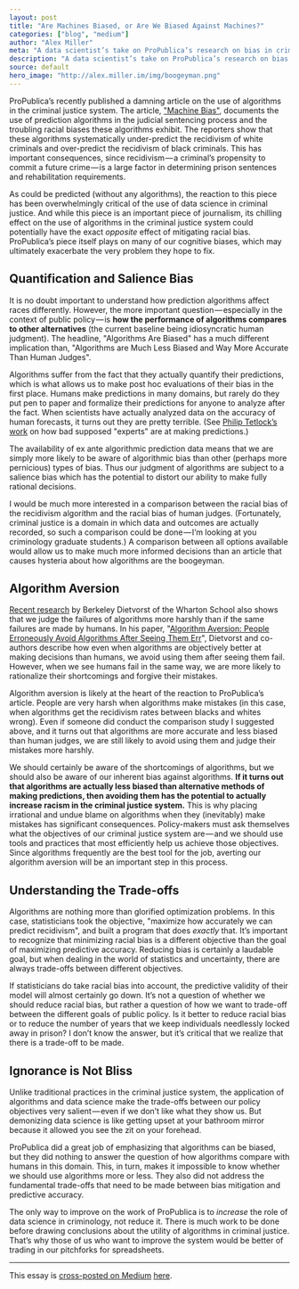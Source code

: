 ```yaml
---
layout: post
title: "Are Machines Biased, or Are We Biased Against Machines?"
categories: ["blog", "medium"]
author: "Alex Miller"
meta: "A data scientist’s take on ProPublica’s research on bias in crime prediction algorithms."
description: "A data scientist’s take on ProPublica’s research on bias in crime prediction algorithms."
source: default
hero_image: "http://alex.miller.im/img/boogeyman.png"
---
```


ProPublica’s recently published a damning article on the use of algorithms in the criminal justice system. The article, ["Machine Bias"](https://www.propublica.org/article/machine-bias-risk-assessments-in-criminal-sentencing), documents the use of prediction algorithms in the judicial sentencing process and the troubling racial biases these algorithms exhibit. The reporters show that these algorithms systematically under-predict the recidivism of white criminals and over-predict the recidivism of black criminals. This has important consequences, since recidivism — a criminal’s propensity to commit a future crime — is a large factor in determining prison sentences and rehabilitation requirements.

As could be predicted (without any algorithms), the reaction to this piece has been overwhelmingly critical of the use of data science in criminal justice. And while this piece is an important piece of journalism, its chilling effect on the use of algorithms in the criminal justice system could potentially have the exact *opposite* effect of mitigating racial bias. ProPublica’s piece itself plays on many of our cognitive biases, which may ultimately exacerbate the very problem they hope to fix.

## Quantification and Salience Bias

It is no doubt important to understand how prediction algorithms affect races differently. However, the more important question — especially in the context of public policy — is **how the performance of algorithms compares to other alternatives** (the current baseline being idiosyncratic human judgment). The headline, "Algorithms Are Biased" has a much different implication than, "Algorithms are Much Less Biased and Way More Accurate Than Human Judges".

Algorithms suffer from the fact that they actually quantify their predictions, which is what allows us to make post hoc evaluations of their bias in the first place. Humans make predictions in many domains, but rarely do they put pen to paper and formalize their predictions for anyone to analyze after the fact. When scientists have actually analyzed data on the accuracy of human forecasts, it turns out they are pretty terrible. (See [Philip Tetlock’s work](http://www.amazon.com/Superforecasting-Science-Prediction-Philip-Tetlock/dp/0804136696) on how bad supposed "experts" are at making predictions.)


The availability of ex ante algorithmic prediction data means that we are simply more likely to be aware of algorithmic bias than other (perhaps more pernicious) types of bias. Thus our judgment of algorithms are subject to a salience bias which has the potential to distort our ability to make fully rational decisions.

I would be much more interested in a comparison between the racial bias of the recidivism algorithm and the racial bias of human judges. (Fortunately, criminal justice is a domain in which data and outcomes are actually recorded, so such a comparison could be done — I’m looking at you criminology graduate students.) A comparison between all options available would allow us to make much more informed decisions than an article that causes hysteria about how algorithms are the boogeyman.

## Algorithm Aversion

[Recent research](https://hbr.org/2015/02/heres-why-people-trust-human-judgment-over-algorithms) by Berkeley Dietvorst of the Wharton School also shows that we judge the failures of algorithms more harshly than if the same failures are made by humans. In his paper, "[Algorithm Aversion: People Erroneously Avoid Algorithms After Seeing Them Err](https://marketing.wharton.upenn.edu/mktg/assets/File/Dietvorst%20Simmons%20&%20Massey%202014.pdf)", Dietvorst and co-authors describe how even when algorithms are objectively better at making decisions than humans, we avoid using them after seeing them fail. However, when we see humans fail in the same way, we are more likely to rationalize their shortcomings and forgive their mistakes.

Algorithm aversion is likely at the heart of the reaction to ProPublica’s article. People are very harsh when algorithms make mistakes (in this case, when algorithms get the recidivism rates between blacks and whites wrong). Even if someone did conduct the comparison study I suggested above, and it turns out that algorithms are more accurate and less biased than human judges, we are still likely to avoid using them and judge their mistakes more harshly.

We should certainly be aware of the shortcomings of algorithms, but we should also be aware of our inherent bias against algorithms. **If it turns out that algorithms are actually less biased than alternative methods of making predictions, then avoiding them has the potential to actually increase racism in the criminal justice system.** This is why placing irrational and undue blame on algorithms when they (inevitably) make mistakes has significant consequences. Policy-makers must ask themselves what the objectives of our criminal justice system are — and we should use tools and practices that most efficiently help us achieve those objectives. Since algorithms frequently are the best tool for the job, averting our algorithm aversion will be an important step in this process.

## Understanding the Trade-offs

Algorithms are nothing more than glorified optimization problems. In this case, statisticians took the objective, "maximize how accurately we can predict recidivism", and built a program that does *exactly* that. It’s important to recognize that minimizing racial bias is a different objective than the goal of maximizing predictive accuracy. Reducing bias is certainly a laudable goal, but when dealing in the world of statistics and uncertainty, there are always trade-offs between different objectives.

If statisticians do take racial bias into account, the predictive validity of their model will almost certainly go down. It’s not a question of whether we should reduce racial bias, but rather a question of how we want to trade-off between the different goals of public policy. Is it better to reduce racial bias or to reduce the number of years that we keep individuals needlessly locked away in prison? I don’t know the answer, but it’s critical that we realize that there is a trade-off to be made.

## Ignorance is Not Bliss

Unlike traditional practices in the criminal justice system, the application of algorithms and data science make the trade-offs between our policy objectives very salient — even if we don’t like what they show us. But demonizing data science is like getting upset at your bathroom mirror because it allowed you see the zit on your forehead.

ProPublica did a great job of emphasizing that algorithms can be biased, but they did nothing to answer the question of how algorithms compare with humans in this domain. This, in turn, makes it impossible to know whether we should use algorithms more or less. They also did not address the fundamental trade-offs that need to be made between bias mitigation and predictive accuracy.

The only way to improve on the work of ProPublica is to *increase* the role of data science in criminology, not reduce it. There is much work to be done before drawing conclusions about the utility of algorithms in criminal justice. That’s why those of us who want to improve the system would be better of trading in our pitchforks for spreadsheets.

---

This essay is [cross-posted on Medium](http://alex.miller.im/posts/medium-seo-rel-canonical-tag-cross-posting-via-rss/) [here](https://medium.com/@alexpmiller/are-machines-biased-or-are-we-biased-against-machines-17982310152b).
